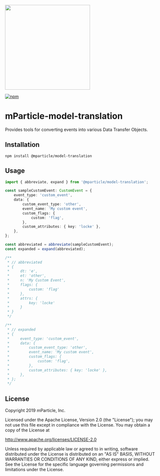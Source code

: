 <img src="https://static.mparticle.com/sdk/mp_logo_black.svg" width="280"><br>

[![npm](https://img.shields.io/npm/v/@mparticle/model-translation.svg?maxAge=2592000)](https://www.npmjs.com/package/@mparticle/model-translation)

# mParticle-model-translation

Provides tools for converting events into various Data Transfer Objects.

## Installation

```
npm install @mparticle/model-translation
```

## Usage

```typescript
import { abbreviate, expand } from '@mparticle/model-translation';

const sampleCustomEvent: CustomEvent = {
    event_type: 'custom_event',
    data: {
        custom_event_type: 'other',
        event_name: 'My custom event',
        custom_flags: {
            custom: 'flag',
        },
        custom_attributes: { key: 'locke' },
    },
};

const abbreviated = abbreviate(sampleCustomEvent);
const expanded = expand(abbreviated);

/**
 * // abbreviated
 * {
 *     dt: 'e',
 *     et: 'other',
 *     n: 'My Custom Event',
 *     flags: {
 *         custom: 'flag'
 *     },
 *     attrs: {
 *         key: 'locke'
 *     }
 * }
 */

/**
 * // expanded
 * {
 *     event_type: 'custom_event',
 *     data: {
 *         custom_event_type: 'other',
 *         event_name: 'My custom event',
 *         custom_flags: {
 *             custom: 'flag',
 *         },
 *         custom_attributes: { key: 'locke' },
 *     },
 * };
 */
```

## License

Copyright 2019 mParticle, Inc.

Licensed under the Apache License, Version 2.0 (the "License");
you may not use this file except in compliance with the License.
You may obtain a copy of the License at

http://www.apache.org/licenses/LICENSE-2.0

Unless required by applicable law or agreed to in writing, software
distributed under the License is distributed on an "AS IS" BASIS,
WITHOUT WARRANTIES OR CONDITIONS OF ANY KIND, either express or implied.
See the License for the specific language governing permissions and
limitations under the License.
